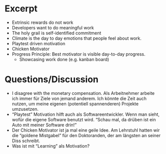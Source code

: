 # Excerpt

- Extrinsic rewards do not work
- Developers want to do meaningful work
- The holy grail is self-identified commitment
- Climate is the day to day emotions that people feel about work.
- Playtest driven motivation
- Chicken Motivator
- Progress Principle: Best motivator is visible day-to-day progress.
    - Showcasing work done (e.g. kanban board)

# Questions/Discussion

- I disagree with the monetary compensation. Als Arbeitnehmer arbeite ich immer für Ziele von jemand anderem. Ich könnte die Zeit auch nutzen, um meine eigenen (potentiell spannenderen) Projekte umzusetzen.
- “Playtest” Motivation hilft auch als Softwareentwickler. Wenn man sieht, wofür die eigene Software benutzt wird. “Schau mal, da drüben ist ein Auto mit meiner Software drin!”
- Der Chicken Motivator ist ja mal eine geile Idee. Am Lehrstuhl hatten wir die “goldene Mistgabel” für den Doktoranden, der am längsten an seiner Diss schreibt.
- Was ist mit “Learning” als Motivation?
